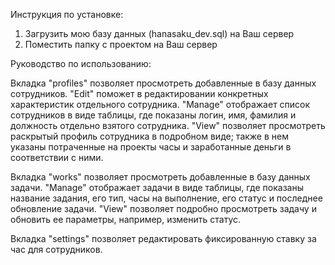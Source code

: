 Инструкция по установке:

1. Загрузить мою базу данных (hanasaku_dev.sql) на Ваш сервер
2. Поместить папку с проектом на Ваш сервер

Руководство по использованию:

Вкладка "profiles" позволяет просмотреть добавленные в базу данных сотрудников. "Edit" поможет в редактировании конкретных характеристик отдельного сотрудника. "Manage" отображает список сотрудников в виде таблицы, где показаны логин, имя, фамилия и должность отдельно взятого сотрудника. "View" позволяет просмотреть раскрытый профиль сотрудника в подробном виде; также в нем указаны потраченные на проекты часы и заработанные деньги в соответствии с ними.

Вкладка "works" позволяет просмотреть добавленные в базу данных задачи. "Manage" отображает задачи в виде таблицы, где показаны название задания, его тип, часы на выполнение, его статус и последнее обновление задачи. "View" позволяет подробно просмотреть задачу и обновить ее параметры, например, изменить статус.

Вкладка "settings" позволяет редактировать фиксированную ставку за час для сотрудников.



